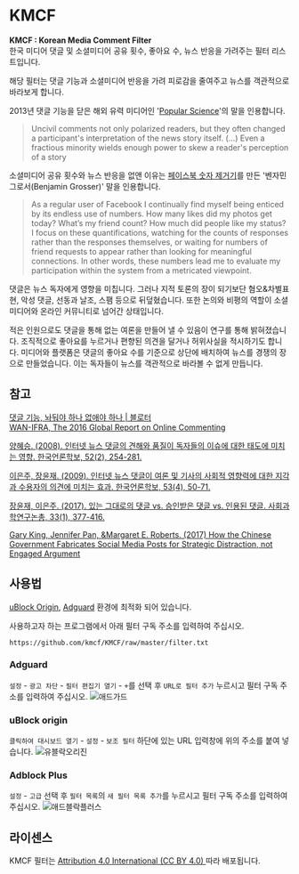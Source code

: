 # KMCF
**KMCF : Korean Media Comment Filter**  
한국 미디어 댓글 및 소셜미디어 공유 횟수, 좋아요 수, 뉴스 반응을 가려주는 필터 리스트입니다.

해당 필터는 댓글 기능과 소셜미디어 반응을 가려 피로감을 줄여주고 뉴스를 객관적으로 바라보게 합니다.

2013년 댓글 기능을 닫은 해외 유력 미디어인 '[Popular Science](https://www.popsci.com/science/article/2013-09/why-were-shutting-our-comments)'의 말을 인용합니다.
> Uncivil comments not only polarized readers, but they often changed a participant's interpretation of the news story itself. (...) Even a fractious minority wields enough power to skew a reader's perception of a story

소셜미디어 공유 횟수와 뉴스 반응을 없앤 이유는 [페이스북 숫자 제거기](https://bengrosser.com/projects/facebook-demetricator/)를 만든 '벤자민 그로서(Benjamin Grosser)' 말을 인용합니다.
>As a regular user of Facebook I continually find myself being enticed by its endless use of numbers. How many likes did my photos get today? What’s my friend count? How much did people like my status? I focus on these quantifications, watching for the counts of responses rather than the responses themselves, or waiting for numbers of friend requests to appear rather than looking for meaningful connections. In other words, these numbers lead me to evaluate my participation within the system from a metricated viewpoint.

댓글은 뉴스 독자에게 영향을 미칩니다.
그러나 지적 토론의 장이 되기보단 혐오&차별표현, 악성 댓글, 선동과 날조, 스팸 등으로 뒤덮혔습니다.
또한 논의와 비평의 역할이 소셜미디어와 온라인 커뮤니티로 넘어간 상태입니다.

적은 인원으로도 댓글을 통해 없는 여론을 만들어 낼 수 있음이 연구를 통해 밝혀졌습니다. 조직적으로 좋아요를 누르거나 편향된 의견을 달거나 허위사실을 적시하기도 합니다. 미디어와 플랫폼은 댓글의 좋아요 수를 기준으로 상단에 배치하여 뉴스를 경쟁의 장으로 만들었습니다. 이는 독자들이 뉴스를 객관적으로 바라볼 수 없게 만듭니다.

## 참고
[댓글 기능, 놔둬야 하나 없애야 하나 | 블로터
](https://www.bloter.net/archives/265962)  
[WAN-IFRA, The 2016 Global Report on Online Commenting](http://www.wan-ifra.org/reports/2016/10/06/the-2016-global-report-on-online-commenting)

[양혜승. (2008). 인터넷 뉴스 댓글의 견해와 품질이 독자들의 이슈에 대한 태도에 미치는 영향. 한국언론학보, 52(2), 254-281.](https://www.dbpia.co.kr/Journal/ArticleDetail/NODE00984844)

[이은주, 장윤재. (2009). 인터넷 뉴스 댓글이 여론 및 기사의 사회적 영향력에 대한 지각과 수용자의 의견에 미치는 효과. 한국언론학보, 53(4), 50-71.](http://www.dbpia.co.kr/Article/NODE01235411)

[장윤재, 이은주. (2017). 있는 그대로의 댓글 vs. 승인받은 댓글 vs. 인용된 댓글. 사회과학연구논총, 33(1), 377-416.](http://www.dbpia.co.kr/Journal/ArticleDetail/NODE07159759)

[Gary King, Jennifer Pan, &Margaret E. Roberts. (2017) How the Chinese Government Fabricates Social Media Posts for Strategic Distraction, not Engaged Argument](https://gking.harvard.edu/50C)

## 사용법
[uBlock Origin](https://github.com/gorhill/uBlock), [Adguard](https://adguard.com) 환경에 최적화 되어 있습니다.

사용하고자 하는 프로그램에서 아래 필터 구독 주소를 입력하여 주십시오.
```
https://github.com/kmcf/KMCF/raw/master/filter.txt
```
### Adguard
`설정` - `광고 차단` - `필터 편집기 열기` - `+`를 선택 후 `URL로 필터 추가` 누르시고 필터 구독 주소를 입력하여 주십시오.
![애드가드](https://user-images.githubusercontent.com/21292037/62761908-d6b33000-bac2-11e9-82b4-f1c80ef02b1b.png)

### uBlock origin
`클릭하여 대시보드 열기` - `설정` - `보조 필터` 하단에 있는 URL 입력창에 위의 주소를 붙여 넣습니다.
![유블락오리진](https://user-images.githubusercontent.com/21292037/62755549-6fd84b80-baaf-11e9-800d-89c256a8f50e.png)

### Adblock Plus
`설정` - `고급` 선택 후 `필터 목록`의 `새 필터 목록 추가`를 누르시고 필터 구독 주소를 입력하여 주십시오.
![애드블락플러스](https://user-images.githubusercontent.com/21292037/62761906-d6b33000-bac2-11e9-8000-1464683ac11b.png)

## 라이센스
KMCF 필터는 [Attribution 4.0 International (CC BY 4.0)
](https://creativecommons.org/licenses/by/4.0/)따라 배포됩니다.


